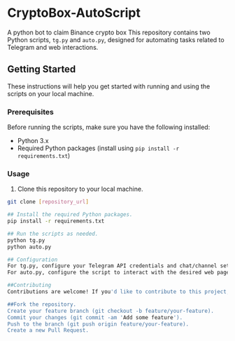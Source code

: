 # CryptoBox-AutoScript
A python bot to claim Binance crypto box
This repository contains two Python scripts, `tg.py` and `auto.py`, designed for automating tasks related to Telegram and web interactions.

## Getting Started

These instructions will help you get started with running and using the scripts on your local machine.

### Prerequisites

Before running the scripts, make sure you have the following installed:

- Python 3.x
- Required Python packages (install using `pip install -r requirements.txt`)

### Usage

1. Clone this repository to your local machine.

```bash
git clone [repository_url]

## Install the required Python packages.
pip install -r requirements.txt

## Run the scripts as needed.
python tg.py
python auto.py

## Configuration
For tg.py, configure your Telegram API credentials and chat/channel settings in the script.
For auto.py, configure the script to interact with the desired web page or service.

##Contributing
Contributions are welcome! If you'd like to contribute to this project, please follow these steps:

##Fork the repository.
Create your feature branch (git checkout -b feature/your-feature).
Commit your changes (git commit -am 'Add some feature').
Push to the branch (git push origin feature/your-feature).
Create a new Pull Request.

